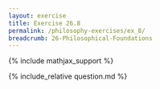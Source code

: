 ```yaml
---
layout: exercise
title: Exercise 26.8
permalink: /philosophy-exercises/ex_8/
breadcrumb: 26-Philosophical-Foundations
---
```


{% include mathjax_support %}

<div><i class="arrow-up loader" data-chapter="philosophy-exercises" data-exercise="ex_8" data-rating="0"></i></div>
{% include_relative question.md %}
